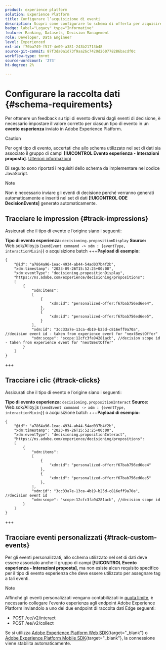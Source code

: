 ```yaml
---
product: experience platform
solution: Experience Platform
title: Configurare l’acquisizione di eventi
description: Scopri come configurare lo schema di offerta per acquisire gli eventi
badge: label="Legacy" type="Informative"
feature: Ranking, Datasets, Decision Management
role: Developer, Data Engineer
level: Experienced
exl-id: f70ba749-f517-4e09-a381-243b21713b48
source-git-commit: 87f3da0a1d73f9aa26c7420d260778286bacdf0c
workflow-type: tm+mt
source-wordcount: '273'
ht-degree: 2%

---
```


# Configurare la raccolta dati {#schema-requirements}

Per ottenere un feedback su tipi di evento diversi dagli eventi di decisione, è necessario impostare il valore corretto per ciascun tipo di evento in un **evento esperienza** inviato in Adobe Experience Platform.

>[!CAUTION]
>
>Per ogni tipo di evento, accertati che allo schema utilizzato nel set di dati sia associato il gruppo di campi **[!UICONTROL Evento esperienza - Interazioni proposta]**. [Ulteriori informazioni](create-dataset.md)

Di seguito sono riportati i requisiti dello schema da implementare nel codice JavaScript.

>[!NOTE]
>
>Non è necessario inviare gli eventi di decisione perché verranno generati automaticamente e inseriti nel set di dati **[!UICONTROL ODE DecisionEvents]**<!--to check--> generato automaticamente.

## Tracciare le impression {#track-impressions}

Assicurati che il tipo di evento e l’origine siano i seguenti:

**Tipo di evento esperienza:** `decisioning.propositionDisplay`
**Source:** Web.sdk/Alloy.js (`sendEvent command -> xdm : {eventType, interactionMixin}`) o acquisizione batch
+++**Payload di esempio:**

```
{
    "@id": "a7864a96-1eac-4934-ab44-54ad037b4f2b",
    "xdm:timestamp": "2023-09-26T15:52:25+00:00",
    "xdm:eventType": "decisioning.propositionDisplay",
    "https://ns.adobe.com/experience/decisioning/propositions":
    [
        {
            "xdm:items":
            [
                {
                    "xdm:id": "personalized-offer:f67bab756ed6ee4",
                },
                {
                    "xdm:id": "personalized-offer:f67bab756ed6ee5",
                }
            ],
            "xdm:id": "3cc33a7e-13ca-4b19-b25d-c816eff9a70a", //decision event id - taken from experience event for "nextBestOffer"
            "xdm:scope": "scope:12cfc3fa94281acb", //decision scope id - taken from experience event for "nextBestOffer"
        }
    ]
}
```

+++

## Tracciare i clic {#track-clicks}

Assicurati che il tipo di evento e l’origine siano i seguenti:

**Tipo di evento esperienza:** `decisioning.propositionInteract`
**Source:** Web.sdk/Alloy.js (`sendEvent command -> xdm : {eventType, interactionMixin}`) o acquisizione batch
+++**Payload di esempio:**

```
{
    "@id": "a7864a96-1eac-4934-ab44-54ad037b4f2b",
    "xdm:timestamp": "2023-09-26T15:52:25+00:00",
    "xdm:eventType": "decisioning.propositionInteract",
    "https://ns.adobe.com/experience/decisioning/propositions":
    [
        {
            "xdm:items":
            [
                {
                    "xdm:id": "personalized-offer:f67bab756ed6ee4"
                },
                {
                    "xdm:id": "personalized-offer:f67bab756ed6ee5"
                },
            ],
            "xdm:id": "3cc33a7e-13ca-4b19-b25d-c816eff9a70a", //decision event id
            "xdm:scope": "scope:12cfc3fa94281acb", //decision scope id
        }
    ]
}
```

+++

## Tracciare eventi personalizzati {#track-custom-events}

Per gli eventi personalizzati, allo schema utilizzato nel set di dati deve essere associato anche il gruppo di campi **[!UICONTROL Evento esperienza - Interazioni proposta]**, ma non esiste alcun requisito specifico per il tipo di evento esperienza che deve essere utilizzato per assegnare tag a tali eventi.

>[!NOTE]
>
>Affinché gli eventi personalizzati vengano contabilizzati in [quota limite](../offer-library/add-constraints.md#capping), è necessario collegare l&#39;evento esperienza agli endpoint Adobe Experience Platform inviandolo a uno dei due endpoint di raccolta dati Edge seguenti:
>
>* POST /ee/v2/interact
>* POST /ee/v2/collect
>
>Se si utilizza [Adobe Experience Platform Web SDK](https://experienceleague.adobe.com/docs/experience-platform/edge/home.html?lang=it){target="_blank"} o [Adobe Experience Platform Mobile SDK](https://experienceleague.adobe.com/docs/platform-learn/data-collection/mobile-sdk/overview.html?lang=it){target="_blank"}, la connessione viene stabilita automaticamente.
